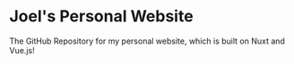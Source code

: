 # Joel's Personal Website

The GitHub Repository for my personal website, which is built on Nuxt and Vue.js!
